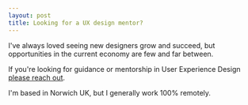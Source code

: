 ```yaml
---
layout: post
title: Looking for a UX design mentor?
---
```


I've always loved seeing new designers grow and succeed, but opportunities in the current economy are few and far between.

If you're looking for guidance or mentorship in User Experience Design [please reach out](mailto:ronansprake@gmail.com).

I'm based in Norwich UK, but I generally work 100% remotely.

